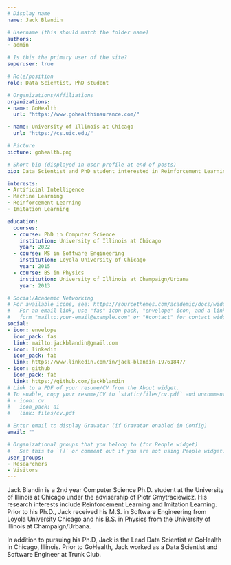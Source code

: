 ```yaml
---
# Display name
name: Jack Blandin

# Username (this should match the folder name)
authors:
- admin

# Is this the primary user of the site?
superuser: true

# Role/position
role: Data Scientist, PhD student

# Organizations/Affiliations
organizations:
- name: GoHealth
  url: "https://www.gohealthinsurance.com/"

- name: University of Illinois at Chicago
  url: "https://cs.uic.edu/"

# Picture
picture: gohealth.png

# Short bio (displayed in user profile at end of posts)
bio: Data Scientist and PhD student interested in Reinforcement Learning and Imitation Learning.

interests:
- Artificial Intelligence
- Machine Learning
- Reinforcement Learning
- Imitation Learning

education:
  courses:
  - course: PhD in Computer Science
    institution: University of Illinois at Chicago
    year: 2022
  - course: MS in Software Engineering
    institution: Loyola University of Chicago
    year: 2015
  - course: BS in Physics
    institution: University of Illinois at Champaign/Urbana
    year: 2013

# Social/Academic Networking
# For available icons, see: https://sourcethemes.com/academic/docs/widgets/#icons
#   For an email link, use "fas" icon pack, "envelope" icon, and a link in the
#   form "mailto:your-email@example.com" or "#contact" for contact widget.
social:
- icon: envelope
  icon_pack: fas
  link: mailto:jackblandin@gmail.com
- icon: linkedin
  icon_pack: fab
  link: https://www.linkedin.com/in/jack-blandin-19761847/
- icon: github
  icon_pack: fab
  link: https://github.com/jackblandin
# Link to a PDF of your resume/CV from the About widget.
# To enable, copy your resume/CV to `static/files/cv.pdf` and uncomment the lines below.
# - icon: cv
#   icon_pack: ai
#   link: files/cv.pdf

# Enter email to display Gravatar (if Gravatar enabled in Config)
email: ""

# Organizational groups that you belong to (for People widget)
#   Set this to `[]` or comment out if you are not using People widget.
user_groups:
- Researchers
- Visitors
---
```


Jack Blandin is a 2nd year Computer Science Ph.D. student at the University of Illinois at Chicago under the advisership of Piotr Gmytraciewicz. His research interests include Reinforcement Learning and Imitation Learning. Prior to his Ph.D., Jack received his M.S. in Software Engineering from Loyola University Chicago and his B.S. in Physics from the University of Illinois at Champaign/Urbana.

In addition to pursuing his Ph.D, Jack is the Lead Data Scientist at GoHealth in Chicago, Illinois. Prior to GoHealth, Jack worked as a Data Scientist and Software Engineer at Trunk Club.
